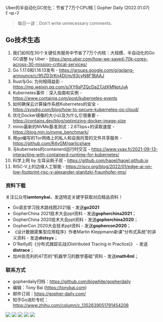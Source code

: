 Uber的半自动化GC优化：节省了7万个CPU核 | Gopher Daily (2022.01.07) ʕ◔ϖ◔ʔ

>每日一谚：Don't write unnecessary comments.

## Go技术生态

1. 我们如何在30个关键任务服务中节省了7万个内核：大规模、半自动化的Go GC调整 by Uber - https://eng.uber.com/how-we-saved-70k-cores-across-30-mission-critical-services/
2. Go 1.17.6和1.16.13发布 - https://groups.google.com/g/golang-announce/c/95ZD3rKn4DI/m/93cyN8F1BAAJ 
3. Rust与Go: 为何相得益彰 - https://mp.weixin.qq.com/s/XY6sPZQcDa27JdXMNptJvA
4. Kubernetes事件：深入指南和实例 - https://www.containiq.com/post/kubernetes-events
5. 如何确保云计算操作系统Kubernetes的安全 - https://sysdig.com/blog/how-to-secure-kubernetes-os-cloud/
6. 优化Docker镜像的大小以及为什么它很重要 - https://contains.dev/blog/optimizing-docker-image-size
7. minio最新的NVMe基准测试：2.6Tbps+的读取速度 - https://blog.min.io/nvme_benchmark/
8. 用go编写的Tor网络上的私人和自我托管的文件共享服务 - https://github.com/R4yGM/garlicshare
9. 与kubernetes的containerd运行时交互 - https://www.vxav.fr/2021-09-13-interacting-with-containerd-runtime-for-kubernetes/
10.  科学上网 by 左耳朵耗子叔 - https://github.com/haoel/haoel.github.io
11. RISC-V上的边缘人工智能 - https://riscv.org/blog/2022/01/edge-ai-on-low-footprint-risc-v-alexander-stanitzki-fraunhofer-ims/

### 资料下载

关注公众号**iamtonybai**，发送特定关键字获取对应精品资料！

* Go语言学习技术路线图2021版 - 发送**go2021**
* GopherChina 2021技术大会ppt资料 - 发送**gopherchina2021**；
* GopherChina 2020技术大会ppt资料 - 发送**gopherchina2020**；
* GopherCon 2020大会技术ppt资料 - 发送**gophercon2020**；
* 《设计数据密集型应用程序》作者Martin Kleppmann新课“分布式系统”的讲义资料 - 发送**distsys**；
* O'Reilly的《分布式跟踪实战(Distributed Tracing in Practice)》 - 发送**distrace**；
* 加州伯克利的47页的“机器学习的数学基础”资料 - 发送**math4ml**；

### 联系方式

* gopherdaily归档：https://github.com/bigwhite/gopherdaily
* 编辑：Tony Bai (https://tonybai.com)
* 邮件订阅：https://gopher-daily.com/
* 知乎Go进阶专栏：https://www.zhihu.com/column/c_1352639051791454208

![](https://mmbiz.qpic.cn/mmbiz_png/cH6WzfQ94mb54jsFJZ3Knmz8obUsf3PBShthmdSw5E01TcYmUReGkj0BWpxHak1HlnlzHvLmKax53YSGr7aNlA/0?wx_fmt=png)
![](https://mmbiz.qpic.cn/mmbiz_jpg/cH6WzfQ94mb54jsFJZ3Knmz8obUsf3PBDKyzaL44T9g1YiaYeujWa3QRrVC21SnO9h9qc2ia6ibyicc6LUdnD0ibymw/0?wx_fmt=jpeg)
![](https://mmbiz.qpic.cn/mmbiz_jpg/cH6WzfQ94mb54jsFJZ3Knmz8obUsf3PBVkLTWauQTKuwBfDjBzRvcPibRvN9xPCZyPDuz4oalon271El1nVHQNA/0?wx_fmt=jpeg)
![](https://mmbiz.qpic.cn/mmbiz_png/cH6WzfQ94mb54jsFJZ3Knmz8obUsf3PBIMyZScLjHJSVL4jnaGBSFYZNhRQEwdUoGsAISHfVKfCHhWPic8yY0Ow/0?wx_fmt=png)
![](https://mmbiz.qpic.cn/mmbiz_png/cH6WzfQ94mb54jsFJZ3Knmz8obUsf3PBrSoqeMvoWCticN2cpU64fJ0FYQdXJhP7ia7WRh8628uOAsQYeE2NibRRw/0?wx_fmt=png)

